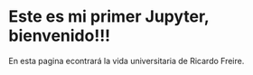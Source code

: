 Este es mi primer Jupyter, bienvenido!!!
============================

En esta pagina econtrará la vida universitaria de Ricardo Freire.
